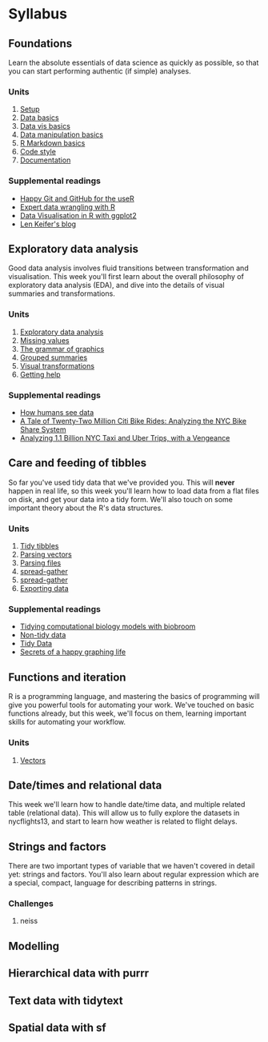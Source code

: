 <!-- Generated automatically from syllabus.yml. Do not edit by hand -->

# Syllabus

## Foundations

Learn the absolute essentials of data science as quickly as possible, so that
you can start performing authentic (if simple) analyses.

### Units

1. [Setup](setup.md)
1. [Data basics](data-basics.md)
1. [Data vis basics](vis-basics.md)
1. [Data manipulation basics](manip-basics.md)
1. [R Markdown basics](rmarkdown-basics.md)
1. [Code style](code-style.md)
1. [Documentation](documentation.md)

### Supplemental readings

* [Happy Git and GitHub for the useR](supplements.html#happy-git)
* [Expert data wrangling with R](supplements.html#grolemund-wrangle)
* [Data Visualisation in R with ggplot2](supplements.html#woo-vis)
* [Len Keifer's blog](supplements.html#keifer-blog)


## Exploratory data analysis

Good data analysis involves fluid transitions between transformation and
visualisation. This week you'll first learn about the overall philosophy of
exploratory data analysis (EDA), and dive into the details of visual summaries
and transformations.

### Units

1. [Exploratory data analysis](eda.md)
1. [Missing values](missing-values.md)
1. [The grammar of graphics](vis-theory.md)
1. [Grouped summaries](vis-summaries.md)
1. [Visual transformations](vis-transformation.md)
1. [Getting help](getting-help.md)

### Supplemental readings

* [How humans see data](supplements.html#rauser-how-humans-see)
* [A Tale of Twenty-Two Million Citi Bike Rides: Analyzing the NYC Bike Share System](supplements.html#schneider-bikes)
* [Analyzing 1.1 Billion NYC Taxi and Uber Trips, with a Vengeance](supplements.html#schneider-taxis)


## Care and feeding of tibbles

So far you've used tidy data that we've provided you. This will __never__
happen in real life, so this week you'll learn how to load data from a flat
files on disk, and get your data into a tidy form. We'll also touch on some
important theory about the R's data structures.

### Units

1. [Tidy tibbles](tidy-tibbles.md)
1. [Parsing vectors](parse-vector.md)
1. [Parsing files](parse-file.md)
1. [spread-gather](spread-gather.md)
1. [spread-gather](separate-unite.md)
1. [Exporting data](export.md)

### Supplemental readings

* [Tidying computational biology models with biobroom](supplements.html#biobroom)
* [Non-tidy data](supplements.html#leek-non-tidy)
* [Tidy Data](supplements.html#wickham-tidy-data)
* [Secrets of a happy graphing life](supplements.html#happy-graphing)


## Functions and iteration

R is a programming language, and mastering the basics of programming will give
you powerful tools for automating your work. We've touched on basic functions
already, but this week, we'll focus on them, learning important skills for
automating your workflow.

### Units

1. [Vectors](vectors.md)


## Date/times and relational data

This week we'll learn how to handle date/time data, and multiple related table
(relational data). This will allow us to fully explore the datasets in
nycflights13, and start to learn how weather is related to flight delays.


## Strings and factors

There are two important types of variable that we haven't covered in detail
yet: strings and factors. You'll also learn about regular expression which are
a special, compact, language for describing patterns in strings.

### Challenges

1.  neiss


## Modelling




## Hierarchical data with purrr




## Text data with tidytext




## Spatial data with sf





